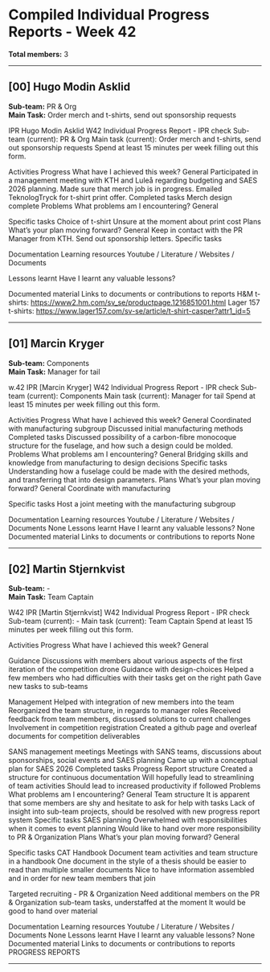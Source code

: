 # Compiled Individual Progress Reports - Week 42

**Total members:** 3

---

## [00] Hugo Modin Asklid

**Sub-team:** PR & Org  
**Main Task:** Order merch and t-shirts, send out sponsorship requests  

IPR Hugo Modin Asklid W42
Individual Progress Report - IPR check
Sub-team (current): PR & Org
Main task (current): Order merch and t-shirts, send out sponsorship requests
Spend at least 15 minutes per week filling out this form.

Activities
Progress
What have I achieved this week?
General
Participated in a management meeting with KTH and Luleå regarding budgeting and SAES 2026 planning.
Made sure that merch job is in progress.
Emailed TeknologTryck for t-shirt print offer.
Completed tasks
Merch design complete
Problems
What problems am I encountering?
General

Specific tasks
Choice of t-shirt
Unsure at the moment about print cost
Plans
What’s your plan moving forward?
General
Keep in contact with the PR Manager from KTH.
Send out sponsorship letters.
Specific tasks


Documentation
Learning resources
Youtube / Literature / Websites / Documents

Lessons learnt
Have I learnt any valuable lessons?

Documented material
Links to documents or contributions to reports
H&M t-shirts: https://www2.hm.com/sv_se/productpage.1216851001.html
Lager 157 t-shirts: https://www.lager157.com/sv-se/article/t-shirt-casper?attr1_id=5

---

## [01] Marcin Kryger

**Sub-team:** Components  
**Main Task:** Manager for tail  

w.42
IPR [Marcin Kryger] W42
Individual Progress Report - IPR check
Sub-team (current): Components
Main task (current): Manager for tail
Spend at least 15 minutes per week filling out this form.

Activities
Progress
What have I achieved this week?
General
Coordinated with manufacturing subgroup
Discussed initial manufacturing methods
Completed tasks
Discussed possibility of a carbon-fibre monocoque structure for the fuselage, and how such a design could be molded.
Problems
What problems am I encountering?
General
Bridging skills and knowledge from manufacturing to design decisions
Specific tasks
Understanding how a fuselage could be made with the desired methods, and transferring that into design parameters.
Plans
What’s your plan moving forward?
General
Coordinate with manufacturing

Specific tasks
Host a joint meeting with the manufacturing subgroup


Documentation
Learning resources
Youtube / Literature / Websites / Documents
None
Lessons learnt
Have I learnt any valuable lessons?
None
Documented material
Links to documents or contributions to reports
None

---

## [02] Martin Stjernkvist

**Sub-team:** -  
**Main Task:** Team Captain  

W42
IPR [Martin Stjernkvist] W42
Individual Progress Report - IPR check
Sub-team (current): -
Main task (current): Team Captain
Spend at least 15 minutes per week filling out this form.

Activities
Progress
What have I achieved this week?
General

Guidance
Discussions with members about various aspects of the first iteration of the competition drone
Guidance with design-choices
Helped a few members who had difficulties with their tasks get on the right path
Gave new tasks to sub-teams

Management
Helped with integration of new members into the team
Reorganized the team structure, in regards to manager roles
Received feedback from team members, discussed solutions to current challenges
Involvement in competition registration
Created a github page and overleaf documents for competition deliverables

SANS management meetings
Meetings with SANS teams, discussions about sponsorships, social events and SAES planning
Came up with a conceptual plan for SAES 2026
Completed tasks
Progress Report structure
Created a structure for continuous documentation
Will hopefully lead to streamlining of team activities
Should lead to increased productivity if followed
Problems
What problems am I encountering?
General
Team structure
It is apparent that some members are shy and hesitate to ask for help with tasks
Lack of insight into sub-team projects, should be resolved with new progress report system
Specific tasks
SAES planning
Overwhelmed with responsibilities when it comes to event planning
Would like to hand over more responsibility to PR & Organization
Plans
What’s your plan moving forward?
General

Specific tasks
CAT Handbook
Document team activities and team structure in a handbook
One document in the style of a thesis should be easier to read than multiple smaller documents
Nice to have information assembled and in order for new team members that join

Targeted recruiting - PR & Organization
Need additional members on the PR & Organization sub-team tasks, understaffed at the moment
It would be good to hand over material 


Documentation
Learning resources
Youtube / Literature / Websites / Documents
None
Lessons learnt
Have I learnt any valuable lessons?
None
Documented material
Links to documents or contributions to reports
PROGRESS REPORTS

---

